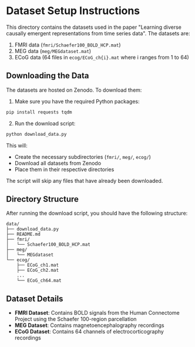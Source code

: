 # Dataset Setup Instructions

This directory contains the datasets used in the paper "Learning diverse causally emergent representations from time series data". The datasets are:

1. FMRI data (`fmri/Schaefer100_BOLD_HCP.mat`)
2. MEG data (`meg/MEGdataset.mat`)
3. ECoG data (64 files in `ecog/ECoG_ch{i}.mat` where i ranges from 1 to 64)

## Downloading the Data

The datasets are hosted on Zenodo. To download them:

1. Make sure you have the required Python packages:
```bash
pip install requests tqdm
```

2. Run the download script:
```bash
python download_data.py
```

This will:
- Create the necessary subdirectories (`fmri/`, `meg/`, `ecog/`)
- Download all datasets from Zenodo
- Place them in their respective directories

The script will skip any files that have already been downloaded.

## Directory Structure

After running the download script, you should have the following structure:

```
data/
├── download_data.py
├── README.md
├── fmri/
│   └── Schaefer100_BOLD_HCP.mat
├── meg/
│   └── MEGdataset
└── ecog/
    ├── ECoG_ch1.mat
    ├── ECoG_ch2.mat
    ...
    └── ECoG_ch64.mat
```

## Dataset Details

- **FMRI Dataset**: Contains BOLD signals from the Human Connectome Project using the Schaefer 100-region parcellation
- **MEG Dataset**: Contains magnetoencephalography recordings
- **ECoG Dataset**: Contains 64 channels of electrocorticography recordings
